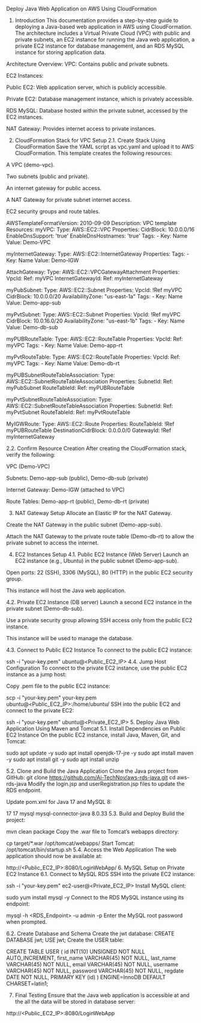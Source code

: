 Deploy Java Web Application on AWS Using CloudFormation
1. Introduction
This documentation provides a step-by-step guide to deploying a Java-based web application in AWS using CloudFormation. The architecture includes a Virtual Private Cloud (VPC) with public and private subnets, an EC2 instance for running the Java web application, a private EC2 instance for database management, and an RDS MySQL instance for storing application data.

Architecture Overview:
VPC: Contains public and private subnets.

EC2 Instances:

Public EC2: Web application server, which is publicly accessible.

Private EC2: Database management instance, which is privately accessible.

RDS MySQL: Database hosted within the private subnet, accessed by the EC2 instances.

NAT Gateway: Provides internet access to private instances.

2. CloudFormation Stack for VPC Setup
2.1. Create Stack Using CloudFormation
Save the YAML script as vpc.yaml and upload it to AWS CloudFormation. This template creates the following resources:

A VPC (demo-vpc).

Two subnets (public and private).

An internet gateway for public access.

A NAT Gateway for private subnet internet access.

EC2 security groups and route tables.

AWSTemplateFormatVersion: 2010-09-09
Description: VPC template
Resources:
  myVPC:
    Type: AWS::EC2::VPC
    Properties:
      CidrBlock: 10.0.0.0/16
      EnableDnsSupport: 'true'
      EnableDnsHostnames: 'true'
      Tags:
       - Key: Name
         Value: Demo-VPC

  myInternetGateway:
    Type: AWS::EC2::InternetGateway
    Properties:
      Tags:
      - Key: Name
        Value: Demo-IGW

  AttachGateway:
    Type: AWS::EC2::VPCGatewayAttachment
    Properties:
      VpcId:
        Ref: myVPC
      InternetGatewayId:
        Ref: myInternetGateway

  myPubSubnet:
    Type: AWS::EC2::Subnet
    Properties:
      VpcId: !Ref myVPC
      CidrBlock: 10.0.0.0/20
      AvailabilityZone: "us-east-1a"
      Tags:
      - Key: Name
        Value: Demo-app-sub

  myPvtSubnet:
    Type: AWS::EC2::Subnet
    Properties:
      VpcId: !Ref myVPC
      CidrBlock: 10.0.16.0/20
      AvailabilityZone: "us-east-1b"
      Tags:
      - Key: Name
        Value: Demo-db-sub

  myPUBRouteTable:
    Type: AWS::EC2::RouteTable
    Properties:
      VpcId:
        Ref: myVPC
      Tags:
      - Key: Name
        Value: Demo-app-rt

  myPvtRouteTable:
    Type: AWS::EC2::RouteTable
    Properties:
      VpcId:
        Ref: myVPC
      Tags:
      - Key: Name
        Value: Demo-db-rt

  myPUBSubnetRouteTableAssociation:
    Type: AWS::EC2::SubnetRouteTableAssociation
    Properties:
      SubnetId:
        Ref: myPubSubnet
      RouteTableId:
        Ref: myPUBRouteTable

  myPvtSubnetRouteTableAssociation:
    Type: AWS::EC2::SubnetRouteTableAssociation
    Properties:
      SubnetId:
        Ref: myPvtSubnet
      RouteTableId:
        Ref: myPvtRouteTable

  MyIGWRoute:
    Type: AWS::EC2::Route
    Properties:
      RouteTableId: !Ref myPUBRouteTable
      DestinationCidrBlock: 0.0.0.0/0
      GatewayId: !Ref myInternetGateway

2.2. Confirm Resource Creation
After creating the CloudFormation stack, verify the following:

VPC (Demo-VPC)

Subnets: Demo-app-sub (public), Demo-db-sub (private)

Internet Gateway: Demo-IGW (attached to VPC)

Route Tables: Demo-app-rt (public), Demo-db-rt (private)

3. NAT Gateway Setup
Allocate an Elastic IP for the NAT Gateway.

Create the NAT Gateway in the public subnet (Demo-app-sub).

Attach the NAT Gateway to the private route table (Demo-db-rt) to allow the private subnet to access the internet.

4. EC2 Instances Setup
4.1. Public EC2 Instance (Web Server)
Launch an EC2 instance (e.g., Ubuntu) in the public subnet (Demo-app-sub).

Open ports: 22 (SSH), 3306 (MySQL), 80 (HTTP) in the public EC2 security group.

This instance will host the Java web application.

4.2. Private EC2 Instance (DB server)
Launch a second EC2 instance in the private subnet (Demo-db-sub).

Use a private security group allowing SSH access only from the public EC2 instance.

This instance will be used to manage the database.

4.3. Connect to Public EC2 Instance
To connect to the public EC2 instance:

ssh -i "your-key.pem" ubuntu@<Public_EC2_IP>
4.4. Jump Host Configuration
To connect to the private EC2 instance, use the public EC2 instance as a jump host:

Copy .pem file to the public EC2 instance:

scp -i "your-key.pem" your-key.pem ubuntu@<Public_EC2_IP>:/home/ubuntu/
SSH into the public EC2 and connect to the private EC2:


ssh -i "your-key.pem" ubuntu@<Private_EC2_IP>
5. Deploy Java Web Application Using Maven and Tomcat
5.1. Install Dependencies on Public EC2 Instance
On the public EC2 instance, install Java, Maven, Git, and Tomcat:

sudo apt update -y
sudo apt install openjdk-17-jre -y
sudo apt install maven -y
sudo apt install git -y
sudo apt install unzip

5.2. Clone and Build the Java Application
Clone the Java project from GitHub:
git clone https://github.com/Ai-TechNov/aws-rds-java.git
cd aws-rds-java
Modify the login.jsp and userRegistration.jsp files to update the RDS endpoint.

Update pom.xml for Java 17 and MySQL 8:

<properties>
    <maven.compiler.source>17</maven.compiler.source>
    <maven.compiler.target>17</maven.compiler.target>
</properties>
<dependencies>
    <dependency>
        <groupId>mysql</groupId>
        <artifactId>mysql-connector-java</artifactId>
        <version>8.0.33</version>
    </dependency>
</dependencies>
5.3. Build and Deploy
Build the project:

mvn clean package
Copy the .war file to Tomcat’s webapps directory:

cp target/*.war /opt/tomcat/webapps/
Start Tomcat:
/opt/tomcat/bin/startup.sh
5.4. Access the Web Application
The web application should now be available at:

http://<Public_EC2_IP>:8080/LoginWebApp/
6. MySQL Setup on Private EC2 Instance
6.1. Connect to MySQL RDS
SSH into the private EC2 instance:


ssh -i "your-key.pem" ec2-user@<Private_EC2_IP>
Install MySQL client:

sudo yum install mysql -y
Connect to the RDS MySQL instance using its endpoint:

mysql -h <RDS_Endpoint> -u admin -p
Enter the MySQL root password when prompted.

6.2. Create Database and Schema
Create the jwt database:
CREATE DATABASE jwt;
USE jwt;
Create the USER table:

CREATE TABLE USER (
    id INT(10) UNSIGNED NOT NULL AUTO_INCREMENT,
    first_name VARCHAR(45) NOT NULL,
    last_name VARCHAR(45) NOT NULL,
    email VARCHAR(45) NOT NULL,
    username VARCHAR(45) NOT NULL,
    password VARCHAR(45) NOT NULL,
    regdate DATE NOT NULL,
    PRIMARY KEY (id)
) ENGINE=InnoDB DEFAULT CHARSET=latin1;

7. Final Testing
Ensure that the Java web application is accessible at and the all the data will be stored in database server:

http://<Public_EC2_IP>:8080/LoginWebApp


